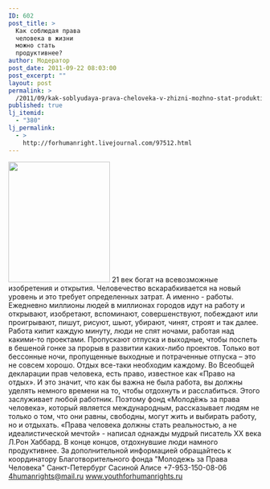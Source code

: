 ```yaml
---
ID: 602
post_title: >
  Как соблюдая права
  человека в жизни
  можно стать
  продуктивнее?
author: Модератор
post_date: 2011-09-22 08:03:00
post_excerpt: ""
layout: post
permalink: >
  /2011/09/kak-soblyudaya-prava-cheloveka-v-zhizni-mozhno-stat-produktivnee.html
published: true
lj_itemid:
  - "380"
lj_permalink:
  - >
    http://forhumanright.livejournal.com/97512.html
---
```

<a href="http://pics.livejournal.com/forhumanright/pic/00008r2h/"><img src="http://pics.livejournal.com/forhumanright/pic/00008r2h" width="202" height="240" border='0'/></a> 21 век богат на всевозможные изобретения и открытия. Человечество вскарабкивается на новый уровень  и это требует определенных затрат. А именно - работы.
Ежедневно миллионы людей в миллионах городов идут на работу и открывают, изобретают, вспоминают, совершенствуют, побеждают или проигрывают, пишут, рисуют, шьют, убирают, чинят, строят и так далее. Работа кипит каждую минуту, люди не спят ночами, работая над какими-то проектами. Пропускают отпуска и выходные, чтобы поспеть в бешеной гонке за прорыв в развитии каких-либо проектов. Только вот бессонные ночи, пропущенные выходные и потраченные отпуска – это не совсем хорошо. Отдых все-таки необходим каждому. Во Всеобщей декларации прав человека, есть право, известное как «Право на отдых». И это значит, что как бы важна не была работа, вы должны уделять немного времени на то, чтобы отдохнуть и расслабиться. Этого заслуживает любой работник. Поэтому фонд «Молодёжь за права человека», который является международным, рассказывает людям не только о том, что они равны, свободны, могут жить и выбирать работу, но и отдыхать.
«Права человека должны стать реальностью, а не идеалистической мечтой» - написал однажды мудрый писатель ХХ века Л.Рон Хаббард. В конце концов, отдохнувшие люди намного продуктивнее.
За дополнительной информацией обращайтесь к координатору
 Благотворительного фонда
 "Молодежь за Права Человека" Санкт-Петербург 
Сасиной Алисе 
+7-953-150-08-06 
4humanrights@mail.ru
www.youthforhumanrights.ru